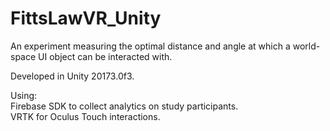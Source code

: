 # FittsLawVR_Unity
An experiment measuring the optimal distance and angle at which a world-space UI object can be interacted with. 

Developed in Unity 20173.0f3.

Using:<br>
Firebase SDK to collect analytics on study participants.<br>
VRTK for Oculus Touch interactions.

